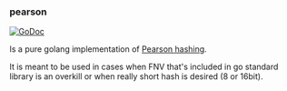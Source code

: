 ### pearson

[![GoDoc](https://godoc.org/github.com/jlabath/pearson?status.svg)](https://godoc.org/github.com/jlabath/pearson)   

Is a pure golang implementation of [Pearson hashing](https://en.wikipedia.org/wiki/Pearson_hashing).

It is meant to be used in cases when FNV that's included in go standard library is an overkill or when really short hash is desired (8 or 16bit).

